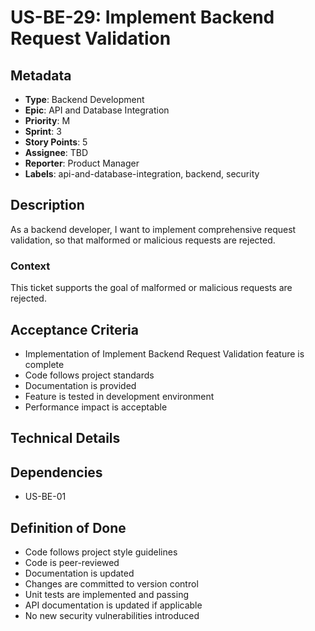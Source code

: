 # US-BE-29: Implement Backend Request Validation

## Metadata
- **Type**: Backend Development
- **Epic**: API and Database Integration
- **Priority**: M
- **Sprint**: 3
- **Story Points**: 5
- **Assignee**: TBD
- **Reporter**: Product Manager
- **Labels**: api-and-database-integration, backend, security

## Description
As a backend developer, I want to implement comprehensive request validation, so that malformed or malicious requests are rejected.

### Context
This ticket supports the goal of malformed or malicious requests are rejected.

## Acceptance Criteria
- Implementation of Implement Backend Request Validation feature is complete
- Code follows project standards
- Documentation is provided
- Feature is tested in development environment
- Performance impact is acceptable

## Technical Details

## Dependencies
- US-BE-01

## Definition of Done
- Code follows project style guidelines
- Code is peer-reviewed
- Documentation is updated
- Changes are committed to version control
- Unit tests are implemented and passing
- API documentation is updated if applicable
- No new security vulnerabilities introduced
